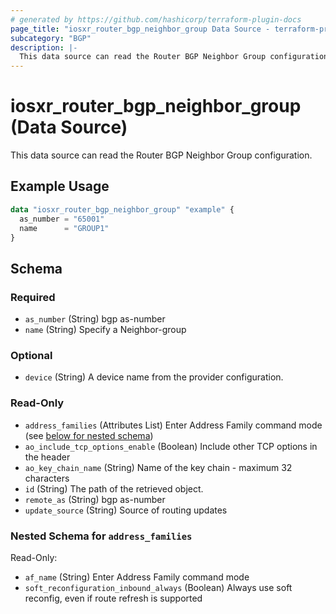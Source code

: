 ```yaml
---
# generated by https://github.com/hashicorp/terraform-plugin-docs
page_title: "iosxr_router_bgp_neighbor_group Data Source - terraform-provider-iosxr"
subcategory: "BGP"
description: |-
  This data source can read the Router BGP Neighbor Group configuration.
---
```


# iosxr_router_bgp_neighbor_group (Data Source)

This data source can read the Router BGP Neighbor Group configuration.

## Example Usage

```terraform
data "iosxr_router_bgp_neighbor_group" "example" {
  as_number = "65001"
  name      = "GROUP1"
}
```

<!-- schema generated by tfplugindocs -->
## Schema

### Required

- `as_number` (String) bgp as-number
- `name` (String) Specify a Neighbor-group

### Optional

- `device` (String) A device name from the provider configuration.

### Read-Only

- `address_families` (Attributes List) Enter Address Family command mode (see [below for nested schema](#nestedatt--address_families))
- `ao_include_tcp_options_enable` (Boolean) Include other TCP options in the header
- `ao_key_chain_name` (String) Name of the key chain - maximum 32 characters
- `id` (String) The path of the retrieved object.
- `remote_as` (String) bgp as-number
- `update_source` (String) Source of routing updates

<a id="nestedatt--address_families"></a>
### Nested Schema for `address_families`

Read-Only:

- `af_name` (String) Enter Address Family command mode
- `soft_reconfiguration_inbound_always` (Boolean) Always use soft reconfig, even if route refresh is supported
